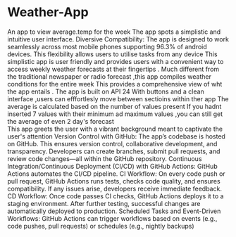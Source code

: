 # Weather-App
An app to view average.temp for the week
The app spots a simplistic and intuitive user interface. Diversive Compatibility: The app is designed to work seamlessly across most mobile phones supporting 96.3% of android devices. This flexibility allows users to utilise tasks from any device
This simplistic app is user friendly and provides users with a convenient way to access weekly weather forecasts at their fingertips .
Much different from the traditional newspaper or radio forecast ,this app compiles weather conditions for the entire week 
This provides a comprehensive view of wht the app entails .
The app is built on API 24
With buttons and a clean interface ,users can efffortlesly move between sectioins within ther app 
The average is calculated based on the number of values present 
If you hadnt inserted 7 values with their minimum ad maximum values ,you can still get the average of even 2 day's forecast  
This app greets the user with a vibrant background meant to captivate the user's attention 
Version Control with GitHub: The app’s codebase is hosted on GitHub. This ensures version control, collaborative development, and transparency. Developers can create branches, submit pull requests, and review code changes—all within the GitHub repository. Continuous Integration/Continuous Deployment (CI/CD) with GitHub Actions: GitHub Actions automates the CI/CD pipeline. CI Workflow: On every code push or pull request, GitHub Actions runs tests, checks code quality, and ensures compatibility. If any issues arise, developers receive immediate feedback. CD Workflow: Once code passes CI checks, GitHub Actions deploys it to a staging environment. After further testing, successful changes are automatically deployed to production. Scheduled Tasks and Event-Driven Workflows: GitHub Actions can trigger workflows based on events (e.g., code pushes, pull requests) or schedules (e.g., nightly backups)

